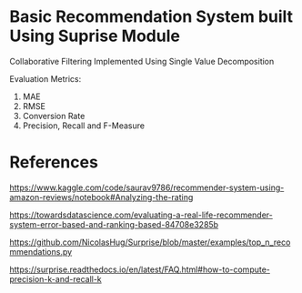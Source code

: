 # Basic Recommendation System built Using Suprise Module 

Collaborative Filtering Implemented Using Single Value Decomposition

Evaluation Metrics:
1) MAE
2) RMSE
3) Conversion Rate
4) Precision, Recall and F-Measure

# References

https://www.kaggle.com/code/saurav9786/recommender-system-using-amazon-reviews/notebook#Analyzing-the-rating

https://towardsdatascience.com/evaluating-a-real-life-recommender-system-error-based-and-ranking-based-84708e3285b

https://github.com/NicolasHug/Surprise/blob/master/examples/top_n_recommendations.py

https://surprise.readthedocs.io/en/latest/FAQ.html#how-to-compute-precision-k-and-recall-k
